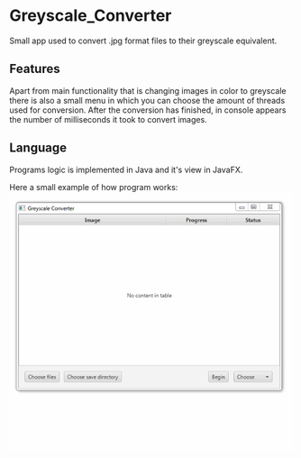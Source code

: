 # Greyscale_Converter
Small app used to convert .jpg format files to their greyscale equivalent. 

## Features 
Apart from main functionality that is changing images in color to greyscale there is also a small menu in which you can choose the amount of threads used for conversion. After the conversion has finished, in console appears the number of milliseconds it took to convert images.

## Language
Programs logic is implemented in Java and it's view in JavaFX.

Here a small example of how program works:
![alt text](https://github.com/kowalewskitomasz/Greyscale_Converter/blob/master/greyscale1.gif "Gif showing how program works")
